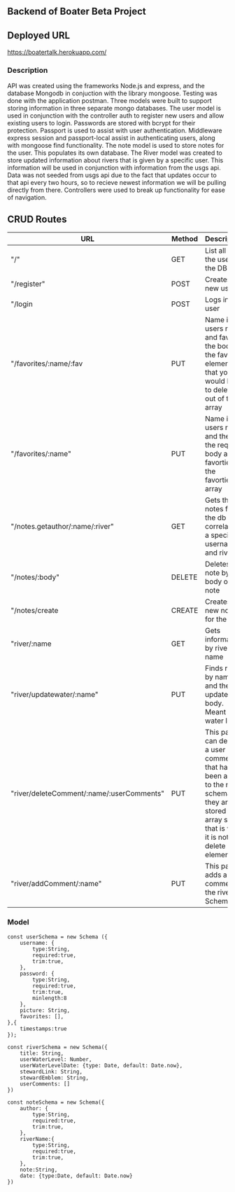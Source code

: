 ## Backend of Boater Beta Project

## Deployed URL
https://boatertalk.herokuapp.com/


### Description
API was created using the frameworks Node.js and express, and the database Mongodb in conjuction with the library mongoose. Testing was done with the application postman. Three models were built to support storing information in three separate mongo databases. The user model is used in conjunction with the controller auth to register new users and allow existing users to login. Passwords are stored with bcrypt for their protection. Passport is used to assist with user authentication. Middleware express session and passport-local assist in authenticating users, along with mongoose find functionality. The note model is used to store notes for the user. This populates its own database. The River model was created to store updated information about rivers that is given by a specific user. This information will be used in conjunction with information from the usgs api. Data was not seeded from usgs api due to the fact that updates occur to that api every two hours, so to recieve newest information we will be pulling directly from there. Controllers were used to break up functionality for ease of navigation. 

## CRUD Routes

| URL | Method | Description |
|-----|--------|-------------|
| "/" | GET    | List all of the users in the DB |
| "/register" | POST |  Creates a new user |
| "/login | POST | Logs in a user|
| "/favorites/:name/:fav | PUT | Name is the users name and fav is the body of the favorite element that you would like to delete out of the array |
| "/favorites/:name" | PUT | Name is the users name and then the request body adds favorties to the favorties array |
| "/notes.getauthor/:name/:river" | GET | Gets the notes from the db that correlate to a specific username and river |
| "/notes/:body" | DELETE | Deletes a note by the body of the note |
| "/notes/create | CREATE | Creates a new note for the db |
| "river/:name | GET | Gets information by river name |
| "river/updatewater/:name" | PUT | Finds river by name and then updates body. Meant for water level |
| "river/deleteComment/:name/:userComments" | PUT | This path can delete a user comment that has been added to the river schema, they are stored in an array so that is why it is not a delete element |
|"river/addComment/:name" | PUT | This path adds a comment to the river Schema |


### Model
```
const userSchema = new Schema ({
    username: {
        type:String,
        required:true,
        trim:true,
    },
    password: {
        type:String,
        required:true,
        trim:true,
        minlength:8
    },
    picture: String,
    favorites: [],
},{
    timestamps:true
});
```

```
const riverSchema = new Schema({
    title: String,
    userWaterLevel: Number,
    userWaterLevelDate: {type: Date, default: Date.now},
    stewardLink: String,
    stewardEmblem: String,
    userComments: []
})
```

```
const noteSchema = new Schema({
    author: {
        type:String,
        required:true,
        trim:true,
    },
    riverName:{
        type:String,
        required:true,
        trim:true,
    },
    note:String,
    date: {type:Date, default: Date.now}
})
```